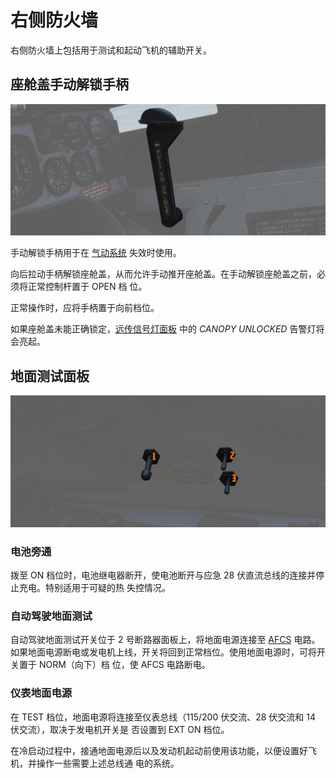 # 右侧防火墙

右侧防火墙上包括用于测试和起动飞机的辅助开关。

## 座舱盖手动解锁手柄

![Canopy Manual Unlock Handle](../../../img/wso_manual_unlock_handle.jpg)

手动解锁手柄用于在 [气动系统](../../systems/pneumatics.md) 失效时使用。

向后拉动手柄解锁座舱盖，从而允许手动推开座舱盖。在手动解锁座舱盖之前，必须将正常控制杆置于 OPEN 档
位。

正常操作时，应将手柄置于向前档位。

如果座舱盖未能正确锁定，[远传信号灯面板](../../../systems/emergency.md#telelight-panel) 中的
_CANOPY UNLOCKED_ 告警灯将会亮起。

## 地面测试面板

![wso_right_wall](../../../img/wso_ground_test_control_panel.jpg)

### 电池旁通

拨至 ON 档位时，电池继电器断开，使电池断开与应急 28 伏直流总线的连接并停止充电。特别适用于可疑的热
失控情况。

### 自动驾驶地面测试

自动驾驶地面测试开关位于 2 号断路器面板上，将地面电源连接至
[AFCS](../../../systems/flight_controls_gear/flight_controls.md#auotmatic-flight-control-system-afcs)
电路。如果地面电源断电或发电机上线，开关将回到正常档位。使用地面电源时，可将开关置于 NORM（向下）档
位，使 AFCS 电路断电。

### 仪表地面电源

在 TEST 档位，地面电源将连接至仪表总线（115/200 伏交流、28 伏交流和 14 伏交流），取决于发电机开关是
否设置到 EXT ON 档位。

在冷启动过程中，接通地面电源后以及发动机起动前使用该功能，以便设置好飞机，并操作一些需要上述总线通
电的系统。
